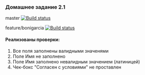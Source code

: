 ### Домашнее задание 2.1

master
[![Build status](https://ci.appveyor.com/api/projects/status/4eanpsleob3kgshb?svg=true)](https://ci.appveyor.com/project/falkona/aqa-21)

feature/bonigarcia
[![Build status](https://ci.appveyor.com/api/projects/status/qh4kbm7aa1o8ekf0?svg=true)](https://ci.appveyor.com/project/falkona/aqa-21-6c6ce)

#### Реализованы проверки:
1. Все поля заполнены валидными значенями
1. Поле Имя не заполнено
1. Поле Имя заполнено невалидным значением (латиницей)
1. Чек-бокс "Согласен с условиями" не проставлен

